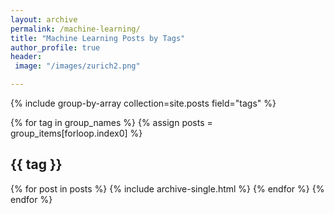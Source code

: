 ```yaml
---
layout: archive
permalink: /machine-learning/
title: "Machine Learning Posts by Tags"
author_profile: true
header:
 image: "/images/zurich2.png"

---
```


{% include group-by-array collection=site.posts field="tags" %}

{% for tag in group_names %}
  {% assign posts = group_items[forloop.index0] %}
  <h2 id="{{ tag | slugify }}" class="archive__subtitle">{{ tag }}</h2>
  {% for post in posts %}
    {% include archive-single.html %}
  {% endfor %}
{% endfor %}
